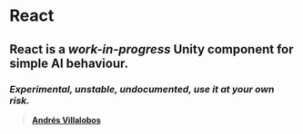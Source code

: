 # React

## React is a *work-in-progress* Unity component for simple AI behaviour.

### *Experimental, unstable, undocumented, use it at your own risk.*

> **[Andrés Villalobos](http://twitter.com/matnesis)**
